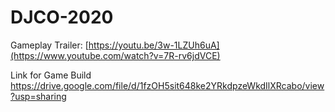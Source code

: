 # DJCO-2020

Gameplay Trailer:
[https://youtu.be/3w-1LZUh6uA](https://www.youtube.com/watch?v=7R-rv6jdVCE)

Link for Game Build https://drive.google.com/file/d/1fzOH5sit648ke2YRkdpzeWkdIlXRcabo/view?usp=sharing
